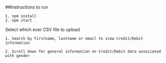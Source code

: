 ##Instructions to run
```
1. npm install
2. npm start

```
Select which ever CSV file to upload
```
1. Search by firstname, lastname or email to view Credit/Debit information

2. Scroll down for general information on Credit/Debit data associated with gender